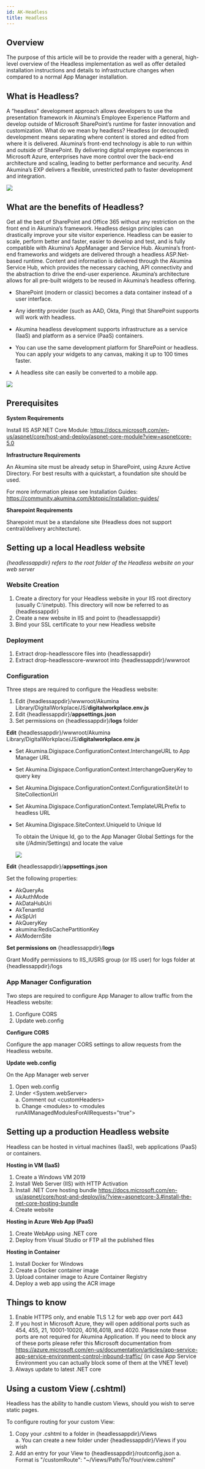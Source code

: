 ```yaml
---
id: AK-Headless
title: Headless
---
```


## Overview

The purpose of this article will be to provide the reader with a general, high-level overview of the Headless implementation as well as offer detailed installation instructions and details to infrastructure changes when compared to a normal App Manager installation.

## What is Headless?

A “headless” development approach allows developers to use the presentation framework in Akumina’s Employee Experience Platform and develop outside of Microsoft SharePoint’s runtime for faster innovation and customization.
What do we mean by headless?
Headless (or decoupled) development means separating where content is stored and edited from where it is delivered.
Akumina’s front-end technology is able to run within and outside of SharePoint. By delivering digital employee experiences in Microsoft Azure, enterprises have more control over the back-end architecture and scaling, leading to better performance and security. And Akumina’s EXP delivers a flexible, unrestricted path to faster development and integration.

![](https://akuminadownloads.blob.core.windows.net/wiki/AkuminaDev/headless_1.png)
 
## What are the benefits of Headless?

Get all the best of SharePoint and Office 365 without any restriction on the front end in Akumina’s framework. Headless design principles can drastically improve your site visitor experience. Headless can be easier to scale, perform better and faster, easier to develop and test, and is fully compatible with Akumina’s AppManager and Service Hub.
Akumina’s front-end frameworks and widgets are delivered through a headless ASP.Net-based runtime. Content and information is delivered through the Akumina Service Hub, which provides the necessary caching, API connectivity and the abstraction to drive the end-user experience. Akumina’s architecture allows for all pre-built widgets to be reused in Akumina’s headless offering.

* SharePoint (modern or classic) becomes a data container instead of a user interface.

* Any identity provider (such as AAD, Okta, Ping) that SharePoint supports will work with headless.

* Akumina headless development supports infrastructure as a service (IaaS) and platform as a service (PaaS) containers.

* You can use the same development platform for SharePoint or headless. You can apply your widgets to any canvas, making it up to 100 times faster.

* A headless site can easily be converted to a mobile app.

![](https://akuminadownloads.blob.core.windows.net/wiki/AkuminaDev/headless_2.png)

## Prerequisites

**System Requirements**

Install IIS ASP.NET Core Module: https://docs.microsoft.com/en-us/aspnet/core/host-and-deploy/aspnet-core-module?view=aspnetcore-5.0

**Infrastructure Requirements**

An Akumina site must be already setup in SharePoint, using Azure Active Directory. For best results with a quickstart, a foundation site should be used. 

For more information please see Installation Guides: https://community.akumina.com/kbtopic/installation-guides/

**Sharepoint Requirements** 

Sharepoint must be a standalone site (Headless does not support central/delivery architecture).

## Setting up a local Headless website

_{headlessappdir} refers to the root folder of the Headless website on your web server_

### Website Creation
1. Create a directory for your Headless website in your IIS root directory (usually C:\inetpub). This directory will now be referred to as {headlessappdir}
2. Create a new website in IIS and point to {headlessappdir}
3. Bind your SSL certificate to your new Headless website

### Deployment
1. Extract drop-headlesscore files into {headlessappdir}
2. Extract drop-headlesscore-wwwroot into {headlessappdir}/wwwroot

### Configuration

Three steps are required to configure the Headless website:
1. Edit {headlessappdir}/wwwroot/Akumina Library/DigitalWorkplace/JS/**digitalworkplace.env.js**
2. Edit {headlessappdir}/**appsettings.json**
3. Set permissions on {headlessappdir}/**logs** folder

**Edit** {headlessappdir}/wwwroot/Akumina Library/DigitalWorkplace/JS/**digitalworkplace.env.js**

* Set Akumina.Digispace.ConfigurationContext.InterchangeURL to App Manager URL

* Set Akumina.Digispace.ConfigurationContext.InterchangeQueryKey to query key

* Set Akumina.Digispace.ConfigurationContext.ConfigurationSiteUrl to SiteCollectionUrl

* Set Akumina.Digispace.ConfigurationContext.TemplateURLPrefix to headless URL

* Set Akumina.Digispace.SiteContext.UniqueId to Unique Id

    To obtain the Unique Id, go to the App Manager Global Settings for the site (/Admin/Settings) and locate the value

    ![](https://akuminadownloads.blob.core.windows.net/wiki/AkuminaDev/headless_12.png)

**Edit** {headlessappdir}/**appsettings.json**

Set the following properties:

* AkQueryAs
* AkAuthMode
* AkDataHubUri
* AkTenantId
* AkSpUrl
* AkQueryKey
* akumina:RedisCachePartitionKey
* AkModernSite

**Set permissions on** {headlessappdir}/**logs**

Grant Modify permissions to IIS_IUSRS group (or IIS user) for logs folder at {headlessappdir}/logs

### App Manager Configuration

Two steps are required to configure App Manager to allow traffic from the Headless website:
1. Configure CORS
2. Update web.config

**Configure CORS**

Configure the app manager CORS settings to allow requests from the Headless website.

**Update web.config**

On the App Manager web server

1. Open web.config
2. Under \<System.webServer>  
   a. Comment out \<customHeaders>  
   b. Change \<modules> to \<modules runAllManagedModulesForAllRequests="true">

## Setting up a production Headless website

Headless can be hosted in virtual machines (IaaS), web applications (PaaS) or containers.

**Hosting in VM (IaaS)**
1.	Create a Windows VM 2019
2.	Install Web Server (IIS) with HTTP Activation
3.	Install .NET Core hosting bundle https://docs.microsoft.com/en-us/aspnet/core/host-and-deploy/iis/?view=aspnetcore-3.#install-the-net-core-hosting-bundle
4.	Create website 

**Hosting in Azure Web App (PaaS)**
1.	Create WebApp using .NET core
2.	Deploy from Visual Studio or FTP all the published files

**Hosting in Container**
1.	Install Docker for Windows
2.	Create a Docker container image
3.	Upload container image to Azure Container Registry
4.	Deploy a web app using the ACR image

## Things to know

1.	Enable HTTPS only, and enable TLS 1.2 for web app over port 443
2.	If you host in Microsoft Azure, they will open additional ports such as 454, 455, 21, 10001-10020, 4016,4018, and 4020. Please note these ports are not required for Akumina Application. If you need to block any of these ports please refer this Microsoft documentation from https://azure.microsoft.com/en-us/documentation/articles/app-service-app-service-environment-control-inbound-traffic/ (in case App Service Environment you can actually block some of them at the VNET level)
3.	Always update to latest .NET core

## Using a custom View (.cshtml)

Headless has the ability to handle custom Views, should you wish to serve static pages.

To configure routing for your custom View:
1. Copy your .cshtml to a folder in {headlessappdir}/Views  
   a. You can create a new folder under {headlessappdir}/Views if you wish
2. Add an entry for your View to {headlessappdir}/routconfig.json
   a. Format is "/customRoute": "~/Views/Path/To/Your/view.cshtml"